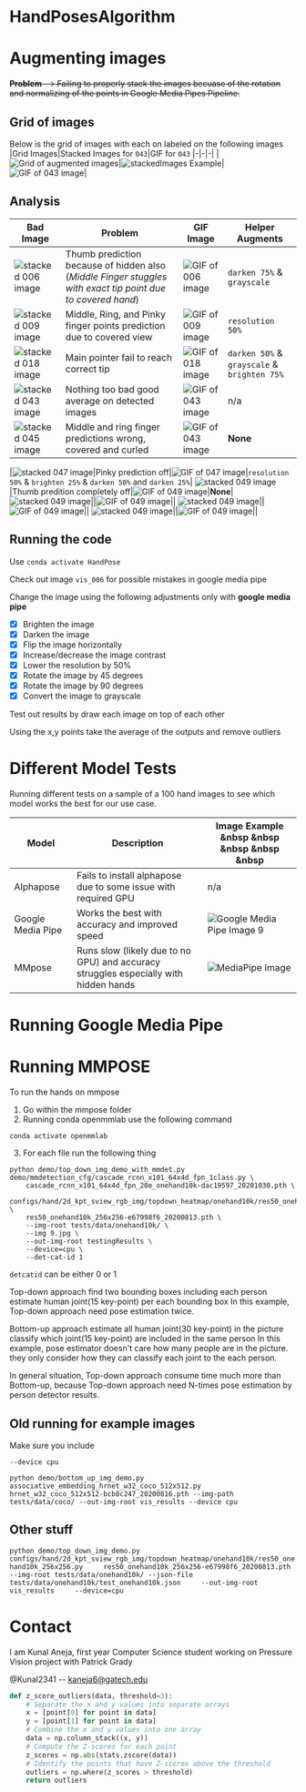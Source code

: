 # HandPosesAlgorithm
# Augmenting images

~~**Problem** --> Failing to properly stack the images becuase of the rotation and normalizing of the points in Google Media Pipes Pipeline.~~

## Grid of images 

Below is the grid of images with each on labeled on the following images
|Grid Images|Stacked Images for `043`|GIF for `043`
|-|-|-|
|![Grid of augmented images](https://github.com/Kunal2341/HandPosesAlgorithm/blob/master/allGridImages006,009,018,043,045.jpg?raw=true)|![stackedImages Example](https://github.com/Kunal2341/HandPosesAlgorithm/blob/master/allEditsStitched/043-ALL.jpg?raw=true)|<img src="https://github.com/Kunal2341/HandPosesAlgorithm/blob/master/043.gif?raw=truef" alt="GIF of 043 image" loop=inf/>|

## Analysis 


|Bad Image|Problem|GIF Image|Helper Augments|
|-|-|-|-|
|![stacked 006 image](https://github.com/Kunal2341/HandPosesAlgorithm/blob/master/allEditsStitched/006-ALL.jpg?raw=true)|Thumb prediction because of hidden also (*Middle Finger stuggles with exact tip point due to covered hand*)|<img src="https://github.com/Kunal2341/HandPosesAlgorithm/blob/master/006.gif?raw=truef" alt="GIF of 006 image" loop=inf/>|`darken 75%` & `grayscale`|
![stacked 009 image](https://github.com/Kunal2341/HandPosesAlgorithm/blob/master/allEditsStitched/009-ALL.jpg?raw=true)|Middle, Ring, and Pinky finger points prediction due to covered view|<img src="https://github.com/Kunal2341/HandPosesAlgorithm/blob/master/006.gif?raw=truef" alt="GIF of 009 image" loop=inf/>|`resolution 50%`|
![stacked 018 image](https://github.com/Kunal2341/HandPosesAlgorithm/blob/master/allEditsStitched/018-ALL.jpg?raw=true)|Main pointer fail to reach correct tip|<img src="https://github.com/Kunal2341/HandPosesAlgorithm/blob/master/018.gif?raw=truef" alt="GIF of 018 image" loop=inf/>|`darken 50%` & `grayscale` & `brighten 75%`|
![stacked 043 image](https://github.com/Kunal2341/HandPosesAlgorithm/blob/master/allEditsStitched/043-ALL.jpg?raw=true)|Nothing too bad good average on detected images|<img src="https://github.com/Kunal2341/HandPosesAlgorithm/blob/master/043.gif?raw=truef" alt="GIF of 043 image" loop=inf/>|n/a|
![stacked 045 image](https://github.com/Kunal2341/HandPosesAlgorithm/blob/master/allEditsStitched/045-ALL.jpg?raw=true)|Middle and ring finger predictions wrong, covered and curled|<img src="https://github.com/Kunal2341/HandPosesAlgorithm/blob/master/043.gif?raw=truef" alt="GIF of 043 image" loop=inf/>|**None**|

|![stacked 047 image](https://github.com/Kunal2341/HandPosesAlgorithm/blob/master/allEditsStitched/047-ALL.jpg?raw=true)|Pinky prediction off|<img src="https://github.com/Kunal2341/HandPosesAlgorithm/blob/master/047.gif?raw=truef" alt="GIF of 047 image" loop=inf/>|`resolution 50%` & `brighten 25%` & `darken 50%` and `darken 25%`|
![stacked 049 image](https://github.com/Kunal2341/HandPosesAlgorithm/blob/master/allEditsStitched/049-ALL.jpg?raw=true)|Thumb predition completely off|<img src="https://github.com/Kunal2341/HandPosesAlgorithm/blob/master/049.gif?raw=truef" alt="GIF of 049 image" loop=inf/>|**None**|
![stacked 049 image](https://github.com/Kunal2341/HandPosesAlgorithm/blob/master/allEditsStitched/049-ALL.jpg?raw=true)||<img src="https://github.com/Kunal2341/HandPosesAlgorithm/blob/master/049.gif?raw=truef" alt="GIF of 049 image" loop=inf/>||
![stacked 049 image](https://github.com/Kunal2341/HandPosesAlgorithm/blob/master/allEditsStitched/049-ALL.jpg?raw=true)||<img src="https://github.com/Kunal2341/HandPosesAlgorithm/blob/master/049.gif?raw=truef" alt="GIF of 049 image" loop=inf/>||
![stacked 049 image](https://github.com/Kunal2341/HandPosesAlgorithm/blob/master/allEditsStitched/049-ALL.jpg?raw=true)||<img src="https://github.com/Kunal2341/HandPosesAlgorithm/blob/master/049.gif?raw=truef" alt="GIF of 049 image" loop=inf/>||



## Running the code
Use `conda activate HandPose`

Check out image `vis_006` for possible mistakes in google media pipe

Change the image using the following adjustments only with **google media pipe**

- [x] Brighten the image
- [x] Darken the image
- [x] Flip the image horizontally
- [x] Increase/decrease the image contrast
- [x] Lower the resolution by 50% 
- [x] Rotate the image by 45 degrees
- [x] Rotate the image by 90 degrees
- [x] Convert the image to grayscale

Test out results by draw each image on top of each other 

Using the x,y points take the average of the outputs and remove outliers

# Different Model Tests
Running different tests on a sample of a 100 hand images to see which model works the best for our use case.

|Model|Description|Image Example &nbsp &nbsp &nbsp &nbsp &nbsp|
|-|-|-|
|Alphapose|Fails to install alphapose due to some issue with required GPU|n/a|
|Google Media Pipe|Works the best with accuracy and improved speed|![Google Media Pipe Image 9](https://github.com/Kunal2341/HandPosesAlgorithm/blob/master/RESULTS-TOTAL/results_allImages_mediapipe/10.png?raw=true)|
|MMpose|Runs slow (likely due to no GPU) and accuracy struggles especially with hidden hands|![MediaPipe Image](https://github.com/Kunal2341/HandPosesAlgorithm/blob/master/RESULTS-TOTAL/results_allImages-mmpose/vis_009.jpg?raw=true)|


# Running Google Media Pipe
# Running MMPOSE
 To run the hands on mmpose 

1. Go within the mmpose folder
2. Running conda openmmlab use the following command 

```
conda activate openmmlab
```

3. For each file run the following thing 

```
python demo/top_down_img_demo_with_mmdet.py demo/mmdetection_cfg/cascade_rcnn_x101_64x4d_fpn_1class.py \
    cascade_rcnn_x101_64x4d_fpn_20e_onehand10k-dac19597_20201030.pth \
    configs/hand/2d_kpt_sview_rgb_img/topdown_heatmap/onehand10k/res50_onehand10k_256x256.py \
    res50_onehand10k_256x256-e67998f6_20200813.pth \
    --img-root tests/data/onehand10k/ \
    --img 9.jpg \
    --out-img-root testingResults \
    --device=cpu \
    --det-cat-id 1
``` 

`detcatid` can be either 0 or 1

Top-down approach
find two bounding boxes including each person
estimate human joint(15 key-point) per each bounding box
In this example, Top-down approach need pose estimation twice.

Bottom-up approach
estimate all human joint(30 key-point) in the picture
classify which joint(15 key-point) are included in the same person
In this example, pose estimator doesn't care how many people are in the picture. they only consider how they can classify each joint to the each person.

In general situation, Top-down approach consume time much more than Bottom-up, because Top-down approach need N-times pose estimation by person detector results.

## Old running for example images

Make sure you include 
```
--device cpu
```
```
python demo/bottom_up_img_demo.py associative_embedding_hrnet_w32_coco_512x512.py hrnet_w32_coco_512x512-bcb8c247_20200816.pth --img-path tests/data/coco/ --out-img-root vis_results --device cpu
```

## Other stuff
`python demo/top_down_img_demo.py     configs/hand/2d_kpt_sview_rgb_img/topdown_heatmap/onehand10k/res50_onehand10k_256x256.py     res50_onehand10k_256x256-e67998f6_20200813.pth     --img-root tests/data/onehand10k/ --json-file tests/data/onehand10k/test_onehand10k.json     --out-img-root vis_results     --device=cpu`


# Contact

I am Kunal Aneja, first year Computer Science student working on Pressure Vision project with Patrick Grady

@Kunal2341 -- kaneja6@gatech.edu



```python
def z_score_outliers(data, threshold=3):
    # Separate the x and y values into separate arrays
    x = [point[0] for point in data]
    y = [point[1] for point in data]
    # Combine the x and y values into one array
    data = np.column_stack((x, y))
    # Compute the Z-scores for each point
    z_scores = np.abs(stats.zscore(data))
    # Identify the points that have Z-scores above the threshold
    outliers = np.where(z_scores > threshold)
    return outliers
```